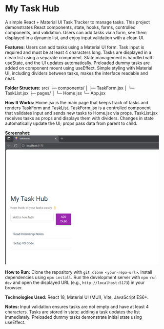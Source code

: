 # My Task Hub
A simple React + Material UI Task Tracker to manage tasks. This project demonstrates React components, state, hooks, forms, controlled components, and validation. Users can add tasks via a form, see them displayed in a dynamic list, and enjoy input validation with a clean UI.

**Features:** Users can add tasks using a Material UI form. Task input is required and must be at least 4 characters long. Tasks are displayed in a clean list using a separate component. State management is handled with useState, and the UI updates automatically. Preloaded dummy tasks are added on component mount using useEffect. Simple styling with Material UI, including dividers between tasks, makes the interface readable and neat.

**Folder Structure:**
src/
├─ components/
│ ├─ TaskForm.jsx
│ └─ TaskList.jsx
├─ pages/
│ └─ Home.jsx
└─ App.jsx

**How It Works:** Home.jsx is the main page that keeps track of tasks and renders TaskForm and TaskList. TaskForm.jsx is a controlled component that validates input and sends new tasks to Home.jsx via props. TaskList.jsx receives tasks as props and displays them with dividers. Changes in state automatically update the UI; props pass data from parent to child.

**Screenshot:**  
![App Screenshot](./outputday3week2.png)

**How to Run:** Clone the repository with `git clone <your-repo-url>`. Install dependencies using `npm install`. Run the development server with `npm run dev` and open the displayed URL (e.g., `http://localhost:5173`) in your browser.

**Technologies Used:** React 18, Material UI (MUI), Vite, JavaScript ES6+.

**Notes:** Input validation ensures tasks are not empty and have at least 4 characters. Tasks are stored in state; adding a task updates the list immediately. Preloaded dummy tasks demonstrate initial state using useEffect.
